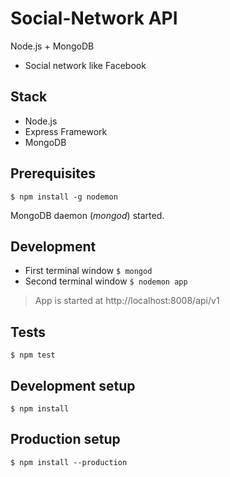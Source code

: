# Social-Network API #
Node.js + MongoDB
* Social network like Facebook

## Stack
* Node.js
* Express Framework
* MongoDB

## Prerequisites
`$ npm install -g nodemon`

MongoDB daemon (*mongod*) started.

## Development
- First terminal window `$ mongod`
- Second terminal window `$ nodemon app`

> App is started at http://localhost:8008/api/v1

## Tests
`$ npm test`

## Development setup
`$ npm install`

## Production setup
`$ npm install --production`
